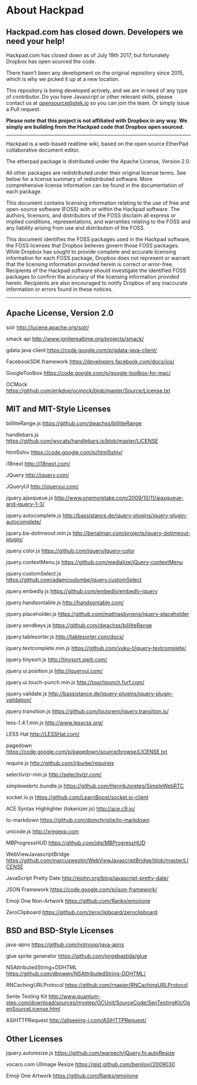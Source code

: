 # About Hackpad

## Hackpad.com has closed down. Developers we need your help!

Hackpad.com has closed down as of July 19th 2017, but fortunately Dropbox has open sourced the code. 

There hasn't been any development on the original repository since 2015, which is why we picked it up at a new location.

This repository is being developed actively, and we are in need of any type of contributor. Do you have Javascript or other relevant skills, please contact us at opensource@stek.io so you can join the team. Or simply issue a Pull request.

**Please note that this project is not affiliated with Dropbox in any way.  We simply are building from the Hackpad code that Dropbox open sourced.**

------

Hackpad is a web-based realtime wiki, based on the open source EtherPad collaborative document editor.


The etherpad package is distributed under the Apache License, Version 2.0.

All other packages are redistributed under their original license terms.  See below for a license summary of redistributed software.  More comprehensive license information can be found in the documentation of each package.

This document contains licensing information relating to the use of free and open-source software (FOSS) with or within the Hackpad software.  The authors, licensors, and distributors of the FOSS disclaim all express or implied conditions, representations, and warranties relating to the FOSS and any liability arising from use and distribution of the FOSS.

This document identifies the FOSS packages used in the Hackpad software, the FOSS licenses that Dropbox believes govern those FOSS packages.  While Dropbox has sought to provide complete and accurate licensing information for each FOSS package, Dropbox does not represent or warrant that the licensing information provided herein is correct or error-free.  Recipients of the Hackpad software should investigate the identified FOSS packages to confirm the accuracy of the licensing information provided herein.  Recipients are also encouraged to notify Dropbox of any inaccurate information or errors found in these notices.


------


## Apache License, Version 2.0

solr
http://lucene.apache.org/solr/

smack api
http://www.igniterealtime.org/projects/smack/

gdata java client
https://code.google.com/p/gdata-java-client/

FacebookSDK.framework
https://developers.facebook.com/docs/ios/

GoogleToolbox
https://code.google.com/p/google-toolbox-for-mac/

OCMock
https://github.com/erikdoe/ocmock/blob/master/Source/License.txt

## MIT and MIT-Style Licenses

bililiteRange.js
https://github.com/dwachss/bililiteRange

handlebars.js
https://github.com/wycats/handlebars.js/blob/master/LICENSE

html5shiv
https://code.google.com/p/html5shiv/

i18next
http://i18next.com/

JQuery
http://jquery.com/

JQueryUI
http://jqueryui.com/

jquery.ajaxqueue.js
http://www.onemoretake.com/2009/10/11/ajaxqueue-and-jquery-1-3/

jquery.autocomplete.js
http://bassistance.de/jquery-plugins/jquery-plugin-autocomplete/

jquery.ba-dotimeout.min.js
http://benalman.com/projects/jquery-dotimeout-plugin/

jquery.color.js
https://github.com/jquery/jquery-color

jquery.contextMenu.js
https://github.com/medialize/jQuery-contextMenu

jquery.customSelect.js
https://github.com/adamcoulombe/jquery.customSelect

jquery.embedly.js
https://github.com/embedly/embedly-jquery

jquery.handsontable.js
http://handsontable.com/

jquery.placeholder.js
https://github.com/mathiasbynens/jquery-placeholder

jquery.sendkeys.js
https://github.com/dwachss/bililiteRange

jquery.tablesorter.js
http://tablesorter.com/docs/

jquery.textcomplete.min.js
https://github.com/yuku-t/jquery-textcomplete/

jquery.tinysort.js
http://tinysort.sjeiti.com/

jquery.ui.position.js
http://jqueryui.com/

jquery.ui.touch-punch.min.js
http://touchpunch.furf.com/

jquery.validate.js
http://bassistance.de/jquery-plugins/jquery-plugin-validation/

jquery.transition.js
https://github.com/louisremi/jquery.transition.js/

less-1.4.1.min.js
http://www.lesscss.org/

LESS Hat
http://LESSHat.com/

pagedown
https://code.google.com/p/pagedown/source/browse/LICENSE.txt

require.js
http://github.com/jrburke/requirejs

selectivizr-min.js
http://selectivizr.com/

simplewebrtc.bundle.js
https://github.com/HenrikJoreteg/SimpleWebRTC

socket.io.js
https://github.com/LearnBoost/socket.io-client

ACE Syntax Highlighter (tokenizer.js)
http://ace.c9.io/

to-markdown
https://github.com/domchristie/to-markdown

unicode.js
http://xregexp.com

MBProgressHUD
https://github.com/jdg/MBProgressHUD

WebViewJavascriptBridge
https://github.com/marcuswestin/WebViewJavascriptBridge/blob/master/LICENSE

JavaScript Pretty Date
http://ejohn.org/blog/javascript-pretty-date/

JSON Framework
https://code.google.com/p/json-framework/

Emoji One Non-Artwork
https://github.com/Ranks/emojione

ZeroClipboard
https://github.com/zeroclipboard/zeroclipboard

## BSD and BSD-Style Licenses

java-apns
https://github.com/notnoop/java-apns

glue sprite generator
https://github.com/jorgebastida/glue

NSAttributedString+DDHTML
https://github.com/dbowen/NSAttributedString-DDHTML/

RNCachingURLProtocol
https://github.com/rnapier/RNCachingURLProtocol

Sente Testing Kit
http://www.quantum-step.com/download/sources/mystep/OCUnit/SourceCode/SenTestingKit/OpenSourceLicense.html

ASIHTTPRequest
http://allseeing-i.com/ASIHTTPRequest/

## Other Licenses

jquery.autoresize.js
https://github.com/warpech/jQuery.fn.autoResize

vocaro.com UIImage Resize
https://gist.github.com/benilovj/2009030

Emoji One Artwork
https://github.com/Ranks/emojione
